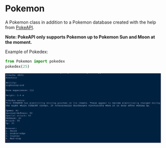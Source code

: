 # Pokemon
A Pokemon class in addition to a Pokemon database created with the help from [PokeAPI](https://pokeapi.co/).

**Note: PokeAPI only supports Pokemon up to Pokemon Sun and Moon at the moment.**


Example of Pokedex:

```python
from Pokemon import pokedex
pokedex(25)
```

![Pokedex example](https://github.com/ddmin/pokemon/blob/master/pokedex_screengrab.png)
